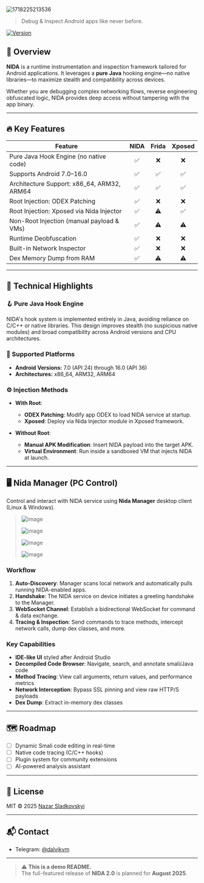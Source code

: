 
![1718225213536](https://github.com/Matrix-Username/Nida/assets/59887239/872cb3dc-1db5-417d-a684-e8d0bfe07daf)


> Debug & Inspect Android apps like never before.

[![Version](https://img.shields.io/badge/version-2.0-blue.svg)](#)

## 🚀 Overview

**NIDA** is a runtime instrumentation and inspection framework tailored for Android applications. It leverages a **pure Java** hooking engine—no native libraries—to maximize stealth and compatibility across devices.

Whether you are debugging complex networking flows, reverse engineering obfuscated logic, NIDA provides deep access without tampering with the app binary.

---

## 🔥 Key Features

| Feature                                     | NIDA | Frida | Xposed |
| ------------------------------------------- | :--: | :---: | :----: |
| Pure Java Hook Engine (no native code)      |   ✅  |   ❌   |    ❌   |
| Supports Android 7.0–16.0                   |   ✅  |   ✅   |    ✅   |
| Architecture Support: x86\_64, ARM32, ARM64 |   ✅  |   ✅   |    ✅   |
| Root Injection: ODEX Patching               |   ✅  |   ❌   |    ❌   |
| Root Injection: Xposed via Nida Injector    |   ✅  |   ⚠️  |    ✅   |
| Non-Root Injection (manual payload & VMs)   |   ✅  |   ⚠️  |   ⚠️   |
| Runtime Deobfuscation                       |   ✅  |   ❌   |    ❌   |
| Built-in Network Inspector                  |   ✅  |   ❌   |    ❌   |
| Dex Memory Dump from RAM                    |   ✅  |   ⚠️  |   ⚠️   |

---

## 🧠 Technical Highlights

### 🪝 Pure Java Hook Engine

NIDA's hook system is implemented entirely in Java, avoiding reliance on C/C++ or native libraries. This design improves stealth (no suspicious native modules) and broad compatibility across Android versions and CPU architectures.

### 🔄 Supported Platforms

* **Android Versions:** 7.0 (API 24) through 16.0 (API 36)
* **Architectures:** x86\_64, ARM32, ARM64

### ⚙️ Injection Methods

* **With Root**:

  * **ODEX Patching**: Modify app ODEX to load NIDA service at startup.
  * **Xposed**: Deploy via Nida Injector module in Xposed framework.
* **Without Root**:

  * **Manual APK Modification**: Insert NIDA payload into the target APK.
  * **Virtual Environment**: Run inside a sandboxed VM that injects NIDA at launch.

---

## 🖥️ Nida Manager (PC Control)

Control and interact with NIDA service using **Nida Manager** desktop client (Linux & Windows).

> ![image](https://github.com/user-attachments/assets/05fa65e0-49cb-4f32-a0c0-66d4abe3de63)
> 
> ![image](https://github.com/user-attachments/assets/ae6a7d90-4a8a-4d8a-a224-f4060fc728f9)
>
> ![image](https://github.com/user-attachments/assets/d31d1e5a-fb9e-4628-a615-0faf113b45f8)
>
> ![image](https://github.com/user-attachments/assets/88ce82b2-f20d-4514-b3df-ddef39360560)



### Workflow

1. **Auto-Discovery**: Manager scans local network and automatically pulls running NIDA-enabled apps.
2. **Handshake**: The NIDA service on device initiates a greeting handshake to the Manager.
3. **WebSocket Channel**: Establish a bidirectional WebSocket for command & data exchange.
4. **Tracing & Inspection**: Send commands to trace methods, intercept network calls, dump dex classes, and more.

### Key Capabilities

* **IDE-like UI** styled after Android Studio
* **Decompiled Code Browser**: Navigate, search, and annotate smali/Java code
* **Method Tracing**: View call arguments, return values, and performance metrics
* **Network Interception**: Bypass SSL pinning and view raw HTTP/S payloads
* **Dex Dump**: Extract in-memory dex classes

---
## 🗺️ Roadmap

* [ ] Dynamic Smali code editing in real-time
* [ ] Native code tracing (C/C++ hooks)
* [ ] Plugin system for community extensions
* [ ] AI-powered analysis assistant

---

## 📄 License

MIT © 2025 [Nazar Sladkovskyi](https://github.com/Matrix-Username)

---

## 📬 Contact

* Telegram: [@dalvikvm](https://t.me/dalvikvm)

---

> ⚠️ **This is a demo README.**  
> The full-featured release of **NIDA 2.0** is planned for **August 2025**.
